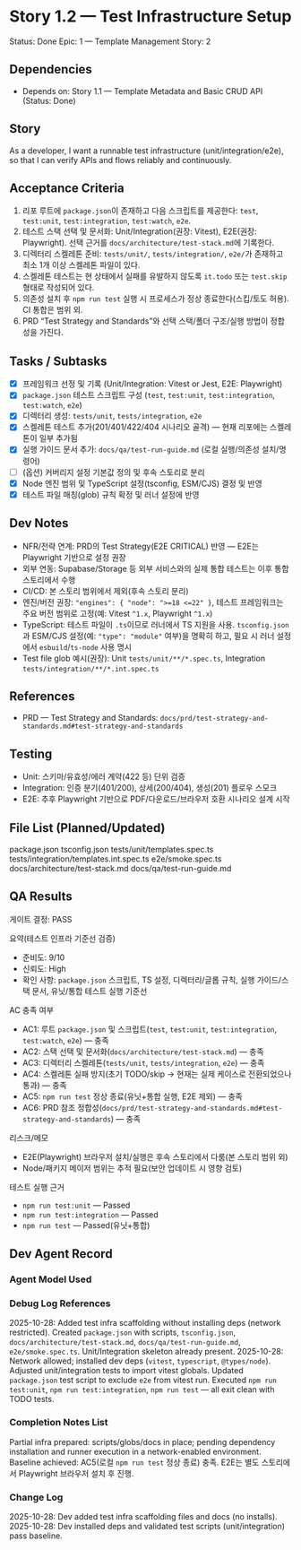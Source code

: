 # Story 1.2 — Test Infrastructure Setup

Status: Done
Epic: 1 — Template Management
Story: 2

## Dependencies
- Depends on: Story 1.1 — Template Metadata and Basic CRUD API (Status: Done)

## Story
As a developer,
I want a runnable test infrastructure (unit/integration/e2e),
so that I can verify APIs and flows reliably and continuously.

## Acceptance Criteria
1. 리포 루트에 `package.json`이 존재하고 다음 스크립트를 제공한다: `test`, `test:unit`, `test:integration`, `test:watch`, `e2e`.
2. 테스트 스택 선택 및 문서화: Unit/Integration(권장: Vitest), E2E(권장: Playwright). 선택 근거를 `docs/architecture/test-stack.md`에 기록한다.
3. 디렉터리 스켈레톤 준비: `tests/unit/`, `tests/integration/`, `e2e/`가 존재하고 최소 1개 이상 스켈레톤 파일이 있다.
4. 스켈레톤 테스트는 현 상태에서 실패를 유발하지 않도록 `it.todo` 또는 `test.skip` 형태로 작성되어 있다.
5. 의존성 설치 후 `npm run test` 실행 시 프로세스가 정상 종료한다(스킵/토도 허용). CI 통합은 범위 외.
6. PRD “Test Strategy and Standards”와 선택 스택/폴더 구조/실행 방법이 정합성을 가진다.

## Tasks / Subtasks
- [x] 프레임워크 선정 및 기록 (Unit/Integration: Vitest or Jest, E2E: Playwright)
- [x] `package.json` 테스트 스크립트 구성 (`test`, `test:unit`, `test:integration`, `test:watch`, `e2e`)
- [x] 디렉터리 생성: `tests/unit`, `tests/integration`, `e2e`
- [x] 스켈레톤 테스트 추가(201/401/422/404 시나리오 골격) — 현재 리포에는 스켈레톤이 일부 추가됨
- [x] 실행 가이드 문서 추가: `docs/qa/test-run-guide.md` (로컬 실행/의존성 설치/명령어)
- [ ] (옵션) 커버리지 설정 기본값 정의 및 후속 스토리로 분리
- [x] Node 엔진 범위 및 TypeScript 설정(tsconfig, ESM/CJS) 결정 및 반영
 - [x] 테스트 파일 매칭(glob) 규칙 확정 및 러너 설정에 반영

## Dev Notes
- NFR/전략 연계: PRD의 Test Strategy(E2E CRITICAL) 반영 — E2E는 Playwright 기반으로 설정 권장
- 외부 연동: Supabase/Storage 등 외부 서비스와의 실제 통합 테스트는 이후 통합 스토리에서 수행
- CI/CD: 본 스토리 범위에서 제외(후속 스토리 분리)
 - 엔진/버전 권장: `"engines": { "node": ">=18 <=22" }`, 테스트 프레임워크는 주요 버전 범위로 고정(예: Vitest `^1.x`, Playwright `^1.x`)
 - TypeScript: 테스트 파일이 `.ts`이므로 러너에서 TS 지원을 사용. `tsconfig.json`과 ESM/CJS 설정(예: `"type": "module"` 여부)을 명확히 하고, 필요 시 러너 설정에서 `esbuild`/`ts-node` 사용 명시
 - Test file glob 예시(권장): Unit `tests/unit/**/*.spec.ts`, Integration `tests/integration/**/*.int.spec.ts`

## References
- PRD — Test Strategy and Standards: `docs/prd/test-strategy-and-standards.md#test-strategy-and-standards`

## Testing
- Unit: 스키마/유효성/에러 계약(422 등) 단위 검증
- Integration: 인증 분기(401/200), 상세(200/404), 생성(201) 플로우 스모크
- E2E: 추후 Playwright 기반으로 PDF/다운로드/브라우저 호환 시나리오 설계 시작

## File List (Planned/Updated)
package.json
tsconfig.json
tests/unit/templates.spec.ts
tests/integration/templates.int.spec.ts
e2e/smoke.spec.ts
docs/architecture/test-stack.md
docs/qa/test-run-guide.md

## QA Results
게이트 결정: PASS

요약(테스트 인프라 기준선 검증)
- 준비도: 9/10
- 신뢰도: High
- 확인 사항: `package.json` 스크립트, TS 설정, 디렉터리/글롭 규칙, 실행 가이드/스택 문서, 유닛/통합 테스트 실행 기준선

AC 충족 여부
- AC1: 루트 `package.json` 및 스크립트(`test`, `test:unit`, `test:integration`, `test:watch`, `e2e`) — 충족
- AC2: 스택 선택 및 문서화(`docs/architecture/test-stack.md`) — 충족
- AC3: 디렉터리 스켈레톤(`tests/unit`, `tests/integration`, `e2e`) — 충족
- AC4: 스켈레톤 실패 방지(초기 TODO/skip → 현재는 실제 케이스로 전환되었으나 통과) — 충족
- AC5: `npm run test` 정상 종료(유닛+통합 실행, E2E 제외) — 충족
- AC6: PRD 참조 정합성(`docs/prd/test-strategy-and-standards.md#test-strategy-and-standards`) — 충족

리스크/메모
- E2E(Playwright) 브라우저 설치/실행은 후속 스토리에서 다룸(본 스토리 범위 외)
- Node/패키지 메이저 범위는 추적 필요(보안 업데이트 시 영향 검토)

테스트 실행 근거
- `npm run test:unit` — Passed
- `npm run test:integration` — Passed
- `npm run test` — Passed(유닛+통합)

## Dev Agent Record
### Agent Model Used
### Debug Log References
2025-10-28: Added test infra scaffolding without installing deps (network restricted). Created `package.json` with scripts, `tsconfig.json`, `docs/architecture/test-stack.md`, `docs/qa/test-run-guide.md`, `e2e/smoke.spec.ts`. Unit/Integration skeleton already present.
2025-10-28: Network allowed; installed dev deps (`vitest`, `typescript`, `@types/node`). Adjusted unit/integration tests to import vitest globals. Updated `package.json` test script to exclude `e2e` from vitest run. Executed `npm run test:unit`, `npm run test:integration`, `npm run test` — all exit clean with TODO tests.
### Completion Notes List
Partial infra prepared: scripts/globs/docs in place; pending dependency installation and runner execution in a network-enabled environment.
Baseline achieved: AC5(로컬 `npm run test` 정상 종료) 충족. E2E는 별도 스토리에서 Playwright 브라우저 설치 후 진행.
### Change Log
2025-10-28: Dev added test infra scaffolding files and docs (no installs).
2025-10-28: Dev installed deps and validated test scripts (unit/integration) pass baseline.

